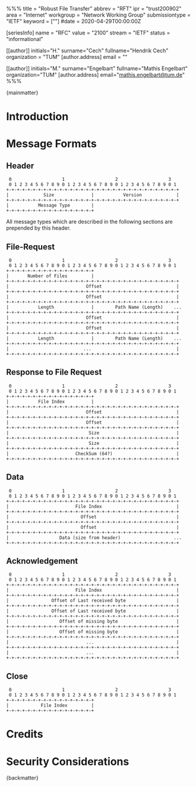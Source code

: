 %%%
title = "Robust File Transfer"
abbrev = "RFT"
ipr = "trust200902"
area = "Internet"
workgroup = "Network Working Group"
submissiontype = "IETF"
keyword = [""]
#date = 2020-04-29T00:00:00Z

[seriesInfo]
name = "RFC"
value = "2100"
stream = "IETF"
status = "informational"

[[author]]
initials="H."
surname="Cech"
fullname="Hendrik Cech"
organization = "TUM"
  [author.address]
  email = ""

[[author]]
initials="M."
surname="Engelbart"
fullname="Mathis Engelbart"
organization="TUM"
  [author.address]
  email="mathis.engelbart@tum.de"
%%%

{mainmatter}

# Introduction

# Message Formats

## Header

```
 0                   1                   2                   3
 0 1 2 3 4 5 6 7 8 9 0 1 2 3 4 5 6 7 8 9 0 1 2 3 4 5 6 7 8 9 0 1
+-+-+-+-+-+-+-+-+-+-+-+-+-+-+-+-+-+-+-+-+-+-+-+-+-+-+-+-+-+-+-+-+
|             Size              |           Version             |
+-+-+-+-+-+-+-+-+-+-+-+-+-+-+-+-+-+-+-+-+-+-+-+-+-+-+-+-+-+-+-+-+
|           Message Type        |
+-+-+-+-+-+-+-+-+-+-+-+-+-+-+-+-+
```

All message types which are described in the following sections are prepended by
this header.

## File-Request

```
 0                   1                   2                   3
 0 1 2 3 4 5 6 7 8 9 0 1 2 3 4 5 6 7 8 9 0 1 2 3 4 5 6 7 8 9 0 1
+-+-+-+-+-+-+-+-+-+-+-+-+-+-+-+-+
|       Number of Files         |
+-+-+-+-+-+-+-+-+-+-+-+-+-+-+-+-+-+-+-+-+-+-+-+-+-+-+-+-+-+-+-+-+
|                             Offset                            |
+-+-+-+-+-+-+-+-+-+-+-+-+-+-+-+-+-+-+-+-+-+-+-+-+-+-+-+-+-+-+-+-+
|                             Offset                            |
+-+-+-+-+-+-+-+-+-+-+-+-+-+-+-+-+-+-+-+-+-+-+-+-+-+-+-+-+-+-+-+-+
|           Length              |        Path Name (Length)    ...
+-+-+-+-+-+-+-+-+-+-+-+-+-+-+-+-+-+-+-+-+-+-+-+-+-+-+-+-+-+-+-+-+
|                             Offset                            |
+-+-+-+-+-+-+-+-+-+-+-+-+-+-+-+-+-+-+-+-+-+-+-+-+-+-+-+-+-+-+-+-+
|                             Offset                            |
+-+-+-+-+-+-+-+-+-+-+-+-+-+-+-+-+-+-+-+-+-+-+-+-+-+-+-+-+-+-+-+-+
|           Length              |        Path Name (Length)    ...
+-+-+-+-+-+-+-+-+-+-+-+-+-+-+-+-+-+-+-+-+-+-+-+-+-+-+-+-+-+-+-+-+
|                            ...                                |
+-+-+-+-+-+-+-+-+-+-+-+-+-+-+-+-+-+-+-+-+-+-+-+-+-+-+-+-+-+-+-+-+
```

## Response to File Request
```
 0                   1                   2                   3
 0 1 2 3 4 5 6 7 8 9 0 1 2 3 4 5 6 7 8 9 0 1 2 3 4 5 6 7 8 9 0 1
+-+-+-+-+-+-+-+-+-+-+-+-+-+-+-+-+
|           File Index          |
+-+-+-+-+-+-+-+-+-+-+-+-+-+-+-+-+-+-+-+-+-+-+-+-+-+-+-+-+-+-+-+-+
|                             Offset                            |
+-+-+-+-+-+-+-+-+-+-+-+-+-+-+-+-+-+-+-+-+-+-+-+-+-+-+-+-+-+-+-+-+
|                             Offset                            |
+-+-+-+-+-+-+-+-+-+-+-+-+-+-+-+-+-+-+-+-+-+-+-+-+-+-+-+-+-+-+-+-+
|                              Size                             |
+-+-+-+-+-+-+-+-+-+-+-+-+-+-+-+-+-+-+-+-+-+-+-+-+-+-+-+-+-+-+-+-+
|                              Size                             |
+-+-+-+-+-+-+-+-+-+-+-+-+-+-+-+-+-+-+-+-+-+-+-+-+-+-+-+-+-+-+-+-+
|                         CheckSum (64?)                        |
+-+-+-+-+-+-+-+-+-+-+-+-+-+-+-+-+-+-+-+-+-+-+-+-+-+-+-+-+-+-+-+-+
```

## Data

```
 0                   1                   2                   3
 0 1 2 3 4 5 6 7 8 9 0 1 2 3 4 5 6 7 8 9 0 1 2 3 4 5 6 7 8 9 0 1
+-+-+-+-+-+-+-+-+-+-+-+-+-+-+-+-+-+-+-+-+-+-+-+-+-+-+-+-+-+-+-+-+
|                         File Index                            |
+-+-+-+-+-+-+-+-+-+-+-+-+-+-+-+-+-+-+-+-+-+-+-+-+-+-+-+-+-+-+-+-+
|                           Offset                              |
+-+-+-+-+-+-+-+-+-+-+-+-+-+-+-+-+-+-+-+-+-+-+-+-+-+-+-+-+-+-+-+-+
|                           Offset                              |
+-+-+-+-+-+-+-+-+-+-+-+-+-+-+-+-+-+-+-+-+-+-+-+-+-+-+-+-+-+-+-+-+
|                   Data (size from header)                    ...
+-+-+-+-+-+-+-+-+-+-+-+-+-+-+-+-+-+-+-+-+-+-+-+-+-+-+-+-+-+-+-+-+
```

## Acknowledgement

```
 0                   1                   2                   3
 0 1 2 3 4 5 6 7 8 9 0 1 2 3 4 5 6 7 8 9 0 1 2 3 4 5 6 7 8 9 0 1
+-+-+-+-+-+-+-+-+-+-+-+-+-+-+-+-+-+-+-+-+-+-+-+-+-+-+-+-+-+-+-+-+
|                         File Index                            |
+-+-+-+-+-+-+-+-+-+-+-+-+-+-+-+-+-+-+-+-+-+-+-+-+-+-+-+-+-+-+-+-+
|                Offset of Last received byte                   |
+-+-+-+-+-+-+-+-+-+-+-+-+-+-+-+-+-+-+-+-+-+-+-+-+-+-+-+-+-+-+-+-+
|                Offset of Last received byte                   |
+-+-+-+-+-+-+-+-+-+-+-+-+-+-+-+-+-+-+-+-+-+-+-+-+-+-+-+-+-+-+-+-+
|                   Offset of missing byte                      |
+-+-+-+-+-+-+-+-+-+-+-+-+-+-+-+-+-+-+-+-+-+-+-+-+-+-+-+-+-+-+-+-+
|                   Offset of missing byte                      |
+-+-+-+-+-+-+-+-+-+-+-+-+-+-+-+-+-+-+-+-+-+-+-+-+-+-+-+-+-+-+-+-+
|                             ...                               |
+-+-+-+-+-+-+-+-+-+-+-+-+-+-+-+-+-+-+-+-+-+-+-+-+-+-+-+-+-+-+-+-+
|                             ...                               |
+-+-+-+-+-+-+-+-+-+-+-+-+-+-+-+-+-+-+-+-+-+-+-+-+-+-+-+-+-+-+-+-+
```

## Close

```
 0                   1                   2                   3
 0 1 2 3 4 5 6 7 8 9 0 1 2 3 4 5 6 7 8 9 0 1 2 3 4 5 6 7 8 9 0 1
+-+-+-+-+-+-+-+-+-+-+-+-+-+-+-+-+
|            File Index         |
+-+-+-+-+-+-+-+-+-+-+-+-+-+-+-+-+
```

# Credits

# Security Considerations

{backmatter}

<reference anchor='libes' target=''>
 <front>
 <title>Choosing a Name for Your Computer</title>
  <author initials='D.' surname='Libes' fullname='D. Libes'></author>
  <date year='1989' month='November'/>
 </front>
 <seriesInfo name="Communications of the ACM" value='Vol. 32, No. 11, Pg. 1289' />
</reference>

<reference anchor='lottor' target='namedroppers@internic.net'>
 <front>
 <title>Domain Name Survey</title>
  <author initials='M.' surname='Lottor' fullname='M. Lottor'></author>
  <date year='1997' month='January'/>
 </front>
</reference>

<reference anchor='wong' target='http://www.seas.upenn.edu/~mengwong/coolhosts.html'>
 <front>
 <title>Cool Hostnames</title>
  <author initials='M.' surname='Wong' fullname='M. Wong'></author>
  <date/>
 </front>
</reference>

<reference anchor='ts' target=''>
 <front>
 <title>Old Possum's Book of Practical Cats</title>
  <author initials='TS' surname='Stearns' fullname='TS. Stearns'></author>
  <date/>
 </front>
</reference>
